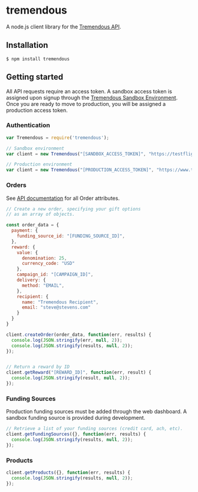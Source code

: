 tremendous
==============

A node.js client library for the [Tremendous API][1].

## Installation

```console
$ npm install tremendous
```

## Getting started

All API requests require an access token.  A sandbox access token is assigned upon signup through the [Tremendous Sandbox Environment][2]. Once you are ready to move to production, you will be assigned a production access token.

### Authentication

```javascript
var Tremendous = require('tremendous');

// Sandbox environment
var client = new Tremendous("[SANDBOX_ACCESS_TOKEN]", "https://testflight.tremendous.com/api/v2");

// Production environment
var client = new Tremendous("[PRODUCTION_ACCESS_TOKEN]", "https://www.tremendous.com/api/v2");
```


### Orders

See [API documentation][3] for all Order attributes.

```javascript
// Create a new order, specifying your gift options
// as an array of objects.

const order_data = {
  payment: {
    funding_source_id: "[FUNDING_SOURCE_ID]",
  },
  reward: {
    value: {
      denomination: 25,
      currency_code: "USD"
    },
    campaign_id: "[CAMPAIGN_ID]",
    delivery: {
      method: "EMAIL",
    },
    recipient: {
      name: "Tremendous Recipient",
      email: "steve@stevens.com"
    }
  }
}

client.createOrder(order_data, function(err, results) {
  console.log(JSON.stringify(err, null, 2));
  console.log(JSON.stringify(results, null, 2));
});


// Return a reward by ID
client.getReward("[REWARD_ID]", function(err, result) {
  console.log(JSON.stringify(result, null, 2));
});
```

### Funding Sources
Production funding sources must be added through the web dashboard. A sandbox funding source is provided during development.

```javascript
// Retrieve a list of your funding sources (credit card, ach, etc).
client.getFundingSources({}, function(err, results) {
  console.log(JSON.stringify(results, null, 2));
});
```

### Products

```javascript
client.getProducts({}, function(err, results) {
  console.log(JSON.stringify(results, null, 2));
});
```

[1]: https://tremendous.com/docs
[2]: https://testflight.tremendous.com/rewards
[3]: https://tremendous.com/docs
